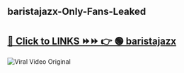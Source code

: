 
 ## baristajazx-Only-Fans-Leaked

# <h2><a href="https://clipsfans.com/baristajazx&ref=git">🔗 Click to LINKS ⏩⏩ 👉 🟢 baristajazx </a></h2>

<a href="https://clipsfans.com/baristajazx&ref=git" rel="nofollow" data-target="animated-image.originalLink"><img src="https://i.ibb.co.com/xMMVF88/686577567.gif" alt="Viral Video Original" style="max-width: 100%; display: inline-block;" data-target="animated-image.originalImage"></a>
